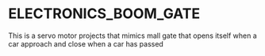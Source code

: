 # ELECTRONICS_BOOM_GATE
This is a servo motor projects that mimics mall gate that opens itself when a car approach and close when a car has passed
